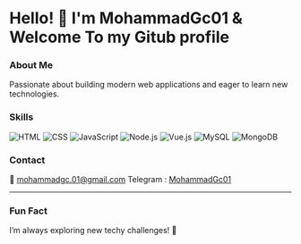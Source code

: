 # Hello! 👋 I'm MohammadGc01 & Welcome To my Gitub profile

### About Me
Passionate about building modern web applications and eager to learn new technologies.

### Skills
![HTML](https://img.shields.io/badge/HTML5-E34F26?style=flat&logo=html5&logoColor=white)
![CSS](https://img.shields.io/badge/CSS3-1572B6?style=flat&logo=css3&logoColor=white)
![JavaScript](https://img.shields.io/badge/JavaScript-F7DF1E?style=flat&logo=javascript&logoColor=333)
![Node.js](https://img.shields.io/badge/Node.js-339933?style=flat&logo=node.js&logoColor=white)
![Vue.js](https://img.shields.io/badge/Vue.js-41b883?style=flat&logo=vue.js&logoColor=white)
![MySQL](https://img.shields.io/badge/MySQL-4479A1?style=flat&logo=mysql&logoColor=white)
![MongoDB](https://img.shields.io/badge/MongoDB-47A248?style=flat&logo=mongodb&logoColor=white)

### Contact
📧 mohammadgc.01@gmail.com
Telegram :  <a href="https://t.me/MohammadGc01"> MohammadGc01 </a>

---

### Fun Fact
I’m always exploring new techy challenges! 🚀
